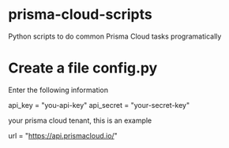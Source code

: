 # prisma-cloud-scripts
Python scripts to do common Prisma Cloud tasks programatically

# Create a file config.py

 Enter the following information 

 api_key = "you-api-key"
 api_secret = "your-secret-key"

your prisma cloud tenant, this is an example 

 url = "https://api.prismacloud.io/"
